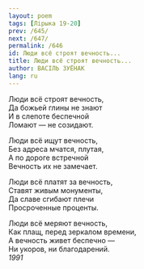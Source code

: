 ```yaml
---
layout: poem
tags: [Лірыка 19-20]
prev: /645/
next: /647/
permalink: /646
id: Люди всё строят вечность...
title: Люди всё строят вечность...
author: ВАСІЛЬ ЗУЁНАК
lang: ru
---
```



Люди всё строят вечность,  
Да божьей глины не знают  
И в слепоте беспечной  
Ломают — не созидают.

Люди всё ищут вечность,  
Без адреса мчатся, плутая,  
А по дороге встречной  
Вечность их не замечает.  

Люди всё платят за вечность,  
Ставят живым монументы,  
Да славе сгибают плечи  
Просроченные проценты.  

Люди всё меряют вечность,  
Как плащ, перед зеркалом времени,  
А вечность живет беспечно —  
Ни укоров, ни благодарений.  
*1991*  
